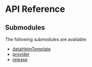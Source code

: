 # API Reference <a name="API Reference" id="api-reference"></a>

## Submodules <a name="Submodules" id="submodules"></a>

The following submodules are available:

- [dataHelmTemplate](./dataHelmTemplate.csharp.md)
- [provider](./provider.csharp.md)
- [release](./release.csharp.md)





